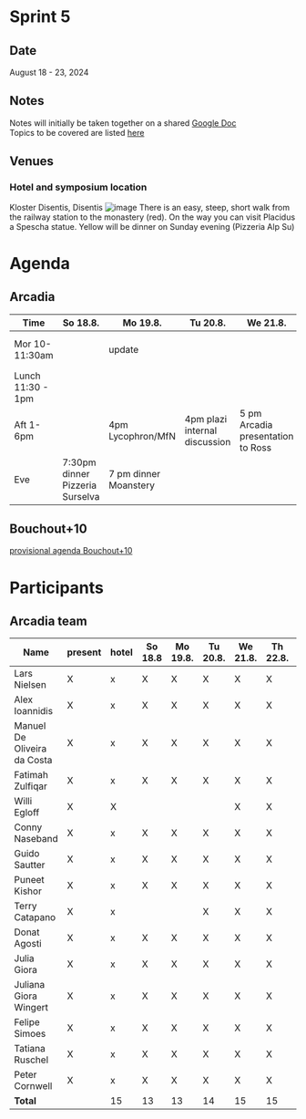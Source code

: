 # Sprint 5
## Date
August 18 - 23, 2024

## Notes
Notes will initially be taken together on a shared [Google Doc](https://docs.google.com/document/d/1YO4xTT3l_ySuBneghkcbxAK15Uj6sR9mSdLekit3Owg/edit)  
Topics to be covered are listed [here](https://github.com/plazi/arcadia-project/issues/258)

## Venues
### Hotel and symposium location
Kloster Disentis, Disentis
![image](https://github.com/user-attachments/assets/a693310a-c4cf-4dfe-8741-7456b646dfda)
There is an easy, steep, short walk from the railway station to the monastery (red). On the way you can visit Placidus a Spescha statue. Yellow will be dinner on Sunday evening (Pizzeria Alp Su)

# Agenda
## Arcadia
| Time              |  So 18.8. | Mo 19.8. | Tu 20.8. | We 21.8. | Th 22.8. | Fr 23.8. | 
| -------------------|-----------|-----------|-----------|----------|----------|----------|
| Mor 10-11:30am     |           |  update   |         |          |  Taxonomic names, sprint |  Taxonomic names, sprint        |
| Lunch 11:30 - 1pm  |           |           |           |          |          |          |
| Aft 1-6pm          |           | 4pm Lycophron/MfN          | 4pm plazi internal discussion  | 5 pm Arcadia presentation to Ross        |  |          |
| Eve                |  7:30pm dinner Pizzeria Surselva | 7 pm dinner Moanstery | | | | |

## Bouchout+10 
[provisional agenda Bouchout+10](https://docs.google.com/spreadsheets/d/1kcvTK3o5W6lLHHAX_QqQ5izCF_C91rjGIdyr8DSGVR0/edit?gid=2070640242#gid=2070640242)

# Participants
## Arcadia team

| Name                          | present | hotel|  So 18.8 | Mo 19.8. | Tu 20.8. | We 21.8. | Th 22.8. | Fr 23.8. | Sa 24.8. |
| ---------------               |---------|----- |----------|---------|---------|---------|---------|---------|---------|
| Lars Nielsen                  | X       |  x   |  X       | X       | X       | X       | X       | X       | X    |
| Alex Ioannidis                | X       |  x   |  X       | X       | X       | X       | X       | X       | X    |
| Manuel De Oliveira da Costa   | X       |  x   |  X       | X       | X       | X       | X       | X       | X    |
| Fatimah Zulfiqar              | X       |  x   |  X       | X       | X       | X       | X       | X       | X    |
| Willi Egloff                  | X       |  X   |          |         |         | X       | X       | X       |  
| Conny Naseband                | X       |  x   |  X       | X       | X       | X       | X       | X       | X    |
| Guido Sautter                 | X       |  x   |  X       | X       | X       | X       | X       | X       | X    |
| Puneet Kishor                 | X       |  x   |  X       | X       | X       | X       | X       | X       | X    |
| Terry Catapano                | X       |  x   |          |         | X       | X       | X       | X       | X    |
| Donat Agosti                  | X       |  x   |  X       | X       | X       | X       | X       | X       | X    |
| Julia Giora                   | X       |  x   |  X       | X       | X       | X       | X       | X       | X    |
| Juliana Giora Wingert         | X       |  x   |  X       | X       | X       | X       | X       | X       | X    |
| Felipe Simoes                 | X       |  x   |  X       | X       | X       | X       | X       | X       | X    |
| Tatiana Ruschel               | X       |  x   |  X       | X       | X       | X       | X       | X       | X    |
| Peter Cornwell                | X       |  x   |  X       | X       | X       | X       | X       | X       | X    |
| **Total**                     |         |  15  | 13       | 13      | 14      | 15      | 15      | 15      |  14  |

